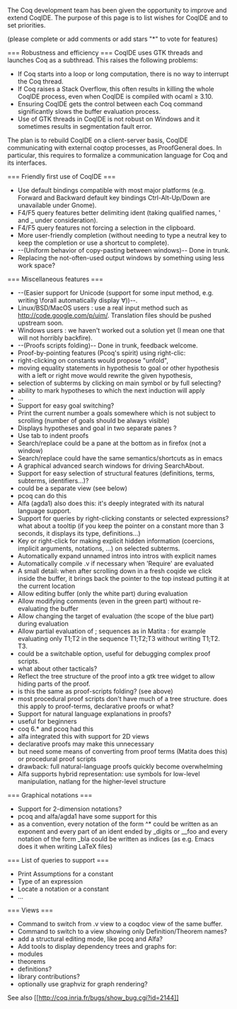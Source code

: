 The Coq development team has been given the opportunity to improve and extend CoqIDE. The purpose of this page is to list wishes for CoqIDE and to set priorities.

(please complete or add comments or add stars "*" to vote for features)

=== Robustness and efficiency ===
CoqIDE uses GTK threads and launches Coq as a subthread. This raises the following problems:

 * If Coq starts into a loop or long computation, there is no way to interrupt the Coq thread.
 * If Coq raises a Stack Overflow, this often results in killing the whole CoqIDE process, even when CoqIDE is compiled with ocaml ≥ 3.10.
 * Ensuring CoqIDE gets the control between each Coq command significantly slows the buffer evaluation process.
 * Use of GTK threads in CoqIDE is not robust on Windows and it sometimes results in segmentation fault error.

The plan is to rebuild CoqIDE on a client-server basis, CoqIDE communicating with external coqtop processes, as ProofGeneral does. In particular, this requires to formalize a communication language for Coq and its interfaces.

=== Friendly first use of CoqIDE ===
 * Use default bindings compatible with most major platforms (e.g. Forward and Backward default key bindings Ctrl-Alt-Up/Down are unavailable under Gnome).
 * F4/F5 query features better delimiting ident (taking qualified names, ' and _ under consideration).
 * F4/F5 query features not forcing a selection in the clipboard.
 * More user-friendly completion (without needing to type a neutral key to keep the completion or use a shortcut to complete).
 * --(Uniform behavior of copy-pasting between windows)-- Done in trunk.
 * Replacing the not-often-used output windows by something using less work space?

=== Miscellaneous features ===
 * --(Easier support for Unicode (support for some input method, e.g. writing \forall automatically display ∀))--.
  * Linux/BSD/MacOS users : use a real input method such as http://code.google.com/p/uim/. Translation files should be pushed upstream soon.
  * Windows users : we haven't worked out a solution yet (I mean one that will not horribly backfire).
 * --(Proofs scripts folding)-- Done in trunk, feedback welcome.
 * Proof-by-pointing features (Pcoq's spirit) using right-clic:
  * right-clicking on constants would propose "unfold",
  * moving equality statements in hypothesis to goal or other hypothesis with a left or right move would rewrite the given hypothesis,
  * selection of subterms by clicking on main symbol or by full selecting?
  * ability to mark hypotheses to which the next induction will apply
  * ...
 * Support for easy goal switching?
 * Print the current number a goals somewhere which is not subject to scrolling (number of goals should be always visible)
 * Displays hypotheses and goal in two separate panes ?
 * Use tab to indent proofs
 * Search/replace could be a pane at the bottom as in firefox (not a window)
 * Search/replace could have the same semantics/shortcuts as in emacs
 * A graphical advanced search windows for driving SearchAbout.
 * Support for easy selection of structural features (definitions, terms, subterms, identifiers...)?
  * could be a separate view (see below)
  * pcoq can do this
  * Alfa (agda1) also does this: it's deeply integrated with its natural language support.
 * Support for queries by right-clicking constants or selected expressions? what about a tooltip (if you keep the pointer on a constant more than 3 seconds, it displays its type, definitions...)
 * Key or right-click for making explicit hidden information (coercions, implicit arguments, notations, ...) on selected subterms.
 * Automatically expand unnamed intros into intros with explicit names
 * Automatically compile .v  if necessary when 'Require' are evaluated
 * A small detail: when after scrolling down in a fresh coqide we click inside the buffer, it brings back the pointer to the top instead putting it at the current location
 * Allow editing buffer (only the white part) during evaluation
 * Allow modifying comments (even in the green part) without re-evaluating the buffer
 * Allow changing the target of evaluation (the scope of the blue part) during evaluation
 * Allow partial evaluation of ; sequences as in Matita : for example evaluating only T1;T2 in the sequence T1;T2;T3 without writing T1;T2. T3.
  * could be a switchable option, useful for debugging complex proof scripts.
  * what about other tacticals?
 * Reflect the tree structure of the proof into a gtk tree widget to allow hiding parts of the proof.
  * is this the same as proof-scripts folding? (see above)
  * most procedural proof scripts don't have much of a tree structure. does this apply to proof-terms, declarative proofs or what?
 * Support for natural language explanations in proofs?
  * useful for beginners
  * coq 6.* and pcoq had this
  * alfa integrated this with support for 2D views
  * declarative proofs may make this unnecessary
   * but need some means of converting from proof terms (Matita does this) or procedural proof scripts
  * drawback: full natural-language proofs quickly become overwhelming
   * Alfa supports hybrid representation: use symbols for low-level manipulation, natlang for the higher-level structure

=== Graphical notations ===

 * Support for 2-dimension notations?
  * pcoq and alfa/agda1 have some support for this
  * as a convention, every notation of the form ^* could be written as an exponent and every part of an ident ended by _digits or __foo and every notation of the form _bla could be written as indices (as e.g. Emacs does it when writing LaTeX files)

=== List of queries to support ===
 * Print Assumptions for a constant
 * Type of an expression
 * Locate a notation or a constant
 * ...

=== Views ===
 * Command to switch from .v view to a coqdoc view of the same buffer.
 * Command to switch to a view showing only Definition/Theorem names?
 * add a structural editing mode, like pcoq and Alfa?
 * Add tools to display dependency trees and graphs for:
  * modules
  * theorems
  * definitions?
  * library contributions?
  * optionally use graphviz for graph rendering?

See also [[http://coq.inria.fr/bugs/show_bug.cgi?id=2144]]
